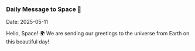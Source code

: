 ### Daily Message to Space 🌌
Date: 2025-05-11

Hello, Space! 🌍 We are sending our greetings to the universe from Earth on this beautiful day!
